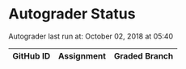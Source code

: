 # Autograder Status
Autograder last run at: October 02, 2018 at 05:40

| GitHub ID | Assignment | Graded Branch |
|-----------|------------|---------------|
